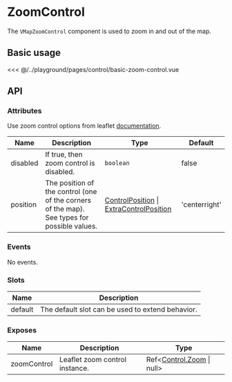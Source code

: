 # ZoomControl

The `VMapZoomControl` component is used to zoom in and out of the map.

## Basic usage

<ClientOnly>
  <Demo url="/control/basic-zoom-control" >
  
<<< @/../playground/pages/control/basic-zoom-control.vue
  
  </Demo>
</ClientOnly>

## API

### Attributes

Use zoom control options from leaflet [documentation](https://leafletjs.com/reference.html#control-zoom).

| Name     | Description                                                                                 | Type                                                                                                                             | Default       |
| -------- | ------------------------------------------------------------------------------------------- | -------------------------------------------------------------------------------------------------------------------------------- | ------------- |
| disabled | If true, then zoom control is disabled.                                                     | `boolean`                                                                                                                        | false         |
| position | The position of the control (one of the corners of the map). See types for possible values. | [ControlPosition](/components/types.html#controlposition) \| [ExtraControlPosition](/components/types.html#extracontrolposition) | 'centerright' |

### Events

No events.

### Slots

| Name    | Description                                      |
| ------- | ------------------------------------------------ |
| default | The default slot can be used to extend behavior. |

### Exposes

| Name        | Description                    | Type                                                             |
| ----------- | ------------------------------ | ---------------------------------------------------------------- |
| zoomControl | Leaflet zoom control instance. | Ref<[Control.Zoom](/components/types.html#control-zoom) \| null> |
